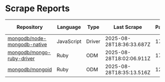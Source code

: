 # Scrape Reports

| Repository | Language | Type | Last Scrape | Pages | Found | Filtered | Total Possible | Percent |
|---|---|---|---|---|---|---|---:|---:|
| [mongodb/node-mongodb-native](reports/mongodb-node-mongodb-native-dependents.md) | JavaScript | Driver | 2025-08-28T18:36:33.687Z | 170 | 5094 | 5072 | 5702981 | 0.1% |
| [mongodb/mongo-ruby-driver](reports/mongodb-mongo-ruby-driver-dependents.md) | Ruby | ODM | 2025-08-28T18:02:06.911Z | 172 | 5069 | 4920 | 22214 | 22.8% |
| [mongodb/mongoid](reports/mongodb-mongoid-dependents.md) | Ruby | ODM | 2025-08-28T18:35:13.516Z | 125 | 3706 | 3602 | 23645 | 15.7% |
